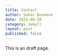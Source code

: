 ```yaml
---
title: Contact
author: Suhas Devmane
date: 2025-09-28
category: Jekyll
layout: post
published: false
---
```


This is an draft page.
